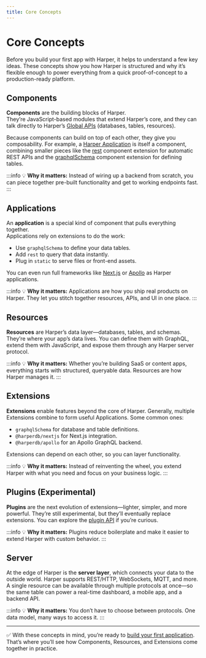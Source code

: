 ```yaml
---
title: Core Concepts
---
```


# Core Concepts

Before you build your first app with Harper, it helps to understand a few key ideas. These concepts show you how Harper is structured and why it’s flexible enough to power everything from a quick proof-of-concept to a production-ready platform.

## Components

**Components** are the building blocks of Harper.  
They’re JavaScript-based modules that extend Harper’s core, and they can talk directly to Harper’s [Global APIs](../reference/globals) (databases, tables, resources).  

Because components can build on top of each other, they give you composability. For example, a [Harper Application](../developers/applications/) is itself a component, combining smaller pieces like the [rest](../reference/components/built-in-extensions#rest) component extension for automatic REST APIs and the [graphqlSchema](../reference/components/built-in-extensions#graphqlschema) component extension for defining tables.  

:::info
💡 **Why it matters:** Instead of wiring up a backend from scratch, you can piece together pre-built functionality and get to working endpoints fast.  
:::

## Applications

An **application** is a special kind of component that pulls everything together.  
Applications rely on extensions to do the work:  
- Use `graphqlSchema` to define your data tables.  
- Add `rest` to query that data instantly.  
- Plug in `static` to serve files or front-end assets.  

You can even run full frameworks like [Next.js](https://github.com/HarperDB/nextjs) or [Apollo](https://github.com/HarperDB/apollo) as Harper applications.  

:::info
💡 **Why it matters:** Applications are how you ship real products on Harper. They let you stitch together resources, APIs, and UI in one place.
:::

## Resources

**Resources** are Harper’s data layer—databases, tables, and schemas. They’re where your app’s data lives. You can define them with GraphQL, extend them with JavaScript, and expose them through any Harper server protocol.  

:::info
💡 **Why it matters:** Whether you’re building SaaS or content apps, everything starts with structured, queryable data. Resources are how Harper manages it.
:::

## Extensions

**Extensions** enable features beyond the core of Harper. Generally, multiple Extensions combine to form useful Applications. Some common ones:  
- `graphqlSchema` for database and table definitions.  
- `@harperdb/nextjs` for Next.js integration.  
- `@harperdb/apollo` for an Apollo GraphQL backend.  

Extensions can depend on each other, so you can layer functionality.  

:::info
💡 **Why it matters:** Instead of reinventing the wheel, you extend Harper with what you need and focus on your business logic.
:::

## Plugins (Experimental)

**Plugins** are the next evolution of extensions—lighter, simpler, and more powerful. They’re still experimental, but they’ll eventually replace extensions. You can explore the [plugin API](../reference/components/plugins.md) if you’re curious.  

:::info
💡 **Why it matters:** Plugins reduce boilerplate and make it easier to extend Harper with custom behavior.
:::

## Server

At the edge of Harper is the **server layer**, which connects your data to the outside world. Harper supports REST/HTTP, WebSockets, MQTT, and more. A single resource can be available through multiple protocols at once—so the same table can power a real-time dashboard, a mobile app, and a backend API.  

:::info
💡 **Why it matters:** You don’t have to choose between protocols. One data model, many ways to access it. 
::: 

---

✅ With these concepts in mind, you’re ready to [build your first application](../getting-started/quickstart.md). That’s where you’ll see how Components, Resources, and Extensions come together in practice.
